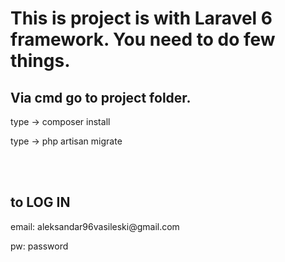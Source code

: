 <h1>This is project is with Laravel 6 framework. You need to do few things.</h1>
<h2>Via cmd go to project folder.</h2>
    <p>type ->  composer install</p>
    <p>type ->  php artisan migrate</p>
    <br><br>
<h2>to LOG IN</h2>
    <p>email: aleksandar96vasileski@gmail.com</p>
    <p>pw:    password</p>
